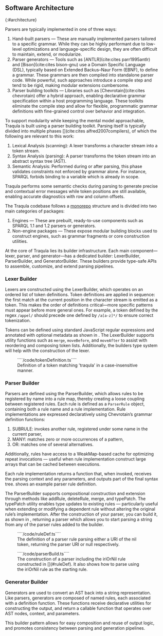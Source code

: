 ## Software Architecture
{:#architecture}

Parsers are typically implemented in one of three ways:

1. Hand-built parsers — These are manually implemented parsers tailored to a specific grammar.
While they can be highly performant due to low-level optimizations and language-specific design,
they are often difficult to maintain, extend, or modularize. 
2. Parser generators — Tools such as [ANTLR](cite:cites parr1995antlr) and [Bison](cite:cites bison-gnu) use a Domain Specific Language (DSL),
typically based on Extended Backus–Naur Form (EBNF), to define a grammar.
These grammars are then compiled into standalone parser code.
While powerful, such approaches introduce a compile step and tend to be rigid, making modular extensions cumbersome. 
3. Parser building toolkits — Libraries such as [Chevrotain](cite:cites chevrotain) offer a hybrid approach,
enabling declarative grammar specification within a host programming language.
These toolkits eliminate the compile step and allow for flexible,
programmatic grammar definitions with fine-grained control over behavior and integration.

To support modularity while keeping the mental model approachable, Traqula is built using a parser building toolkit.
Parsing itself is typically divided into multiple phases [](cite:cites alfred2007compilers),
of which the following are relevant to this work:

1. Lexical Analysis (scanning): A lexer transforms a character stream into a token stream. 
2. Syntax Analysis (parsing): A parser transforms the token stream into an abstract syntax tree (AST). 
3. Semantic Analysis: Performed during or after parsing,
this phase validates constraints not enforced by grammar alone.
For instance, SPARQL forbids binding to a variable which is already in scope.


Traqula performs some semantic checks during parsing to generate precise and contextual error messages while token positions are still available,
enabling accurate diagnostics with row and column offsets.

The Traqula codebase follows a [monorepo](https://monorepo.tools/) structure and is divided into two main categories of packages:

1. Engines — These are prebuilt, ready-to-use components such as SPARQL 1.1 and 1.2 parsers or generators. 
2. Non-engine packages — These expose modular building blocks used to construct engines,
such as grammar fragments or core construction utilities.

At the core of Traqula lies its builder infrastructure.
Each main component—lexer, parser, and generator—has a dedicated builder:
LexerBuilder, ParserBuilder, and GeneratorBuilder.
These builders provide type-safe APIs to assemble, customize, and extend parsing pipelines.

### Lexer Builder

Lexers are constructed using the LexerBuilder,
which operates on an ordered list of token definitions.
Token definitions are applied in sequence: the first match at the current position in the character stream is emitted as a token.
This makes the order of definitions critical—more specific patterns must appear before more general ones.
For example, a token defined by the regex `/appel/` should precede one defined by `/a[a-z]*/` to ensure correct tokenization.

Tokens can be defined using standard JavaScript regular expressions and annotated with optional metadata as shown in [](#token-def).
The LexerBuilder supports utility functions such as `merge`, `moveBefore`, and `moveAfter` to assist with reordering and composing token lists.
Additionally, the builders type system will help with the construction of the lexer.

<figure id="token-def" class="listing">
````/code/tokenDefinition.ts````
<figcaption markdown="block">
Definition of a token matching 'traqula' in a case-insensitive manner.
</figcaption>
</figure>

### Parser Builder

Parsers are defined using the ParserBuilder,
which allows rules to be registered by name into a rule map, thereby creating a loose coupling between registered rules.
Each rule is defined as a `ParserRule` object, containing both a rule name and a rule implementation.
Rule implementations are expressed declaratively using Chevrotain’s grammar definition functions:

1. SUBRULE: invokes another rule, registered under some name in the current parser,
2. MANY: matches zero or more occurrences of a pattern,
3. OR: matches one of several alternatives.

Additionally, rules have access to a WeakMap-based cache for optimizing repeat invocations
— useful when rule implementation construct large arrays that can be cached between executions.

Each rule implementation returns a function that,
when invoked, receives the parsing context and any parameters, and outputs part of the final syntax tree. 
[](#ruleDef) shows an example parser rule definition.

The ParserBuilder supports compositional construction and extension through methods like addRule, deleteRule, merge, and typePatch.
The typePatch utility enables type updates to existing rules
— particularly useful when extending or modifying a dependent rule without altering the original rule’s implementation.
After the construction of your parser, you can build it, as shown in [](#parserBuild),
returning a parser which allows you to start parsing a string from any of the parser rules added to the builder.

<figure id="ruleDef" class="listing">
````/code/ruleDef.ts````
<figcaption markdown="block">
The definition of a parser rule parsing either a URI of the nil token, returning the parser URI or null respectively.
</figcaption>
</figure>


<figure id="parserBuild" class="listing">
````/code/parserBuild.ts````
<figcaption markdown="block">
The construction of a parser including the iriOrNil rule constructed in [](#ruleDef).
It also shows how to parse using the iriOrNil rule as the starting rule.
</figcaption>
</figure>


### Generator Builder

Generators are used to convert an AST back into a string representation.
Like parsers, generators are composed of named rules, each associated with a definition function.
These functions receive declarative utilities for constructing the output,
and return a callable function that operates over AST nodes, context, and parameters.

This builder pattern allows for easy composition and reuse of output logic,
and promotes consistency between parsing and generation pipelines.
